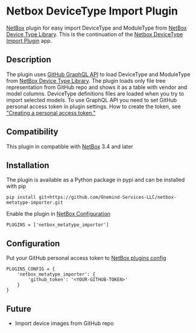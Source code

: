 # Netbox DeviceType Import Plugin
[NetBox](https://github.com/netbox-community/netbox) plugin for easy import DeviceType and ModuleType from [NetBox Device Type Library](https://github.com/netbox-community/devicetype-library). This is the continuation of the [Netbox DeviceType Import Plugin](https://github.com/k01ek/netbox-devicetype-importer) app.

## Description
The plugin uses [GitHub GraphQL API](https://docs.github.com/en/graphql) to load DeviceType and ModuleType from [NetBox Device Type Library](https://github.com/netbox-community/devicetype-library). The plugin loads only file tree representation from GitHub repo and shows it as a table with vendor and model columns. DeviceType definitions files are loaded when you try to import selected models.
To use GraphQL API you need to set GitHub personal access token in plugin settings. How to create the token, see ["Creating a personal access token."](https://docs.github.com/en/github/authenticating-to-github/creating-a-personal-access-token)

## Compatibility

This plugin in compatible with [NetBox](https://netbox.readthedocs.org/) 3.4 and later

## Installation

The plugin is available as a Python package in pypi and can be installed with pip

```
pip install git+https://github.com/Onemind-Services-LLC/netbox-metatype-importer.git
```
Enable the plugin in [NetBox Configuration](https://netbox.readthedocs.io/en/stable/configuration/)
```
PLUGINS = ['netbox_metatype_importer']
```

## Configuration
Put your GitHub personal access token to [NetBox plugins config](https://netbox.readthedocs.io/en/stable/configuration/optional-settings/#plugins_config)
```
PLUGINS_CONFIG = {
    'netbox_metatype_importer': {
        'github_token': '<YOUR-GITHUB-TOKEN>'
    }
}
```

## Future 
* Import device images from GitHub repo

